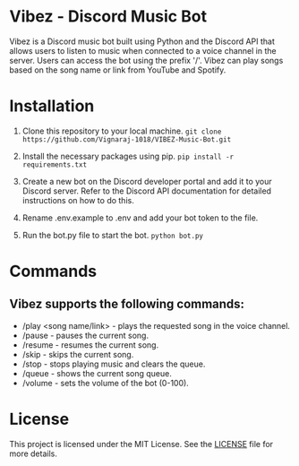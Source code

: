 # Vibez - Discord Music Bot
Vibez is a Discord music bot built using Python and the Discord API that allows users to listen to music when connected to a voice channel in the server. Users can access the bot using the prefix '/'. Vibez can play songs based on the song name or link from YouTube and Spotify.

# Installation

1. Clone this repository to your local machine.
`git clone https://github.com/Vignaraj-1018/VIBEZ-Music-Bot.git`

2. Install the necessary packages using pip.
`pip install -r requirements.txt`

3. Create a new bot on the Discord developer portal and add it to your Discord server. Refer to the Discord API documentation for detailed instructions on how to do this.

4. Rename .env.example to .env and add your bot token to the file.

5. Run the bot.py file to start the bot.
`python bot.py`

# Commands
## Vibez supports the following commands:

- /play <song name/link> - plays the requested song in the voice channel.
- /pause - pauses the current song.
- /resume - resumes the current song.
- /skip - skips the current song.
- /stop - stops playing music and clears the queue.
- /queue - shows the current song queue.
- /volume <value> - sets the volume of the bot (0-100).

# License
This project is licensed under the MIT License. See the [LICENSE](LICENSE.md) file for more details.
